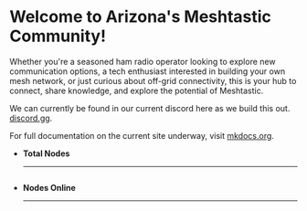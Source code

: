 # Welcome to Arizona's Meshtastic Community!

Whether you're a seasoned ham radio operator looking to explore new communication options, a tech enthusiast interested in building your own mesh network, or just curious about off-grid connectivity, this is your hub to connect, share knowledge, and explore the potential of Meshtastic.

We can currently be found in our current discord here as we build this out. [discord.gg](https://discord.gg/HrKtyuFEQk).

For full documentation on the current site underway, visit [mkdocs.org](https://www.mkdocs.org).


<div class="grid cards" markdown>

-   __Total Nodes__

    ---

    <span id="totalNodes" style="display: flex; align-items: center; justify-content: center; font-weight: bold; font-size: 50px;"></span>

-   __Nodes Online__

    ---

    <span id="nodesOnline" style="display: flex; align-items: center; justify-content: center; font-weight: bold; font-size: 50px;"></span>

</div>

<script src="assets/js/nodeData.js"></script>
